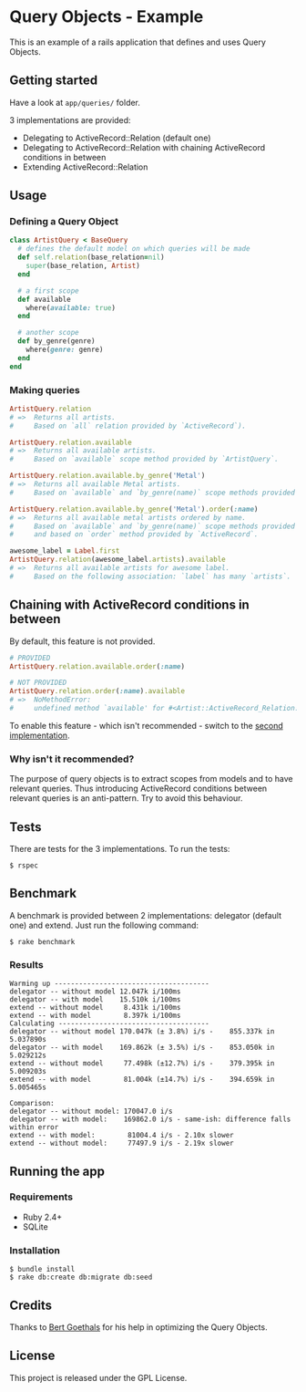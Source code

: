 # Query Objects - Example

This is an example of a rails application that defines and uses Query Objects.

## Getting started

Have a look at `app/queries/` folder.

3 implementations are provided:

* Delegating to ActiveRecord::Relation (default one)
* Delegating to ActiveRecord::Relation with chaining ActiveRecord conditions in between
* Extending ActiveRecord::Relation

## Usage

### Defining a Query Object

```ruby
class ArtistQuery < BaseQuery
  # defines the default model on which queries will be made
  def self.relation(base_relation=nil)
    super(base_relation, Artist)
  end

  # a first scope
  def available
    where(available: true)
  end

  # another scope
  def by_genre(genre)
    where(genre: genre)
  end
end
```

### Making queries

```ruby
ArtistQuery.relation
# =>  Returns all artists.
#     Based on `all` relation provided by `ActiveRecord`).

ArtistQuery.relation.available
# =>  Returns all available artists.
#     Based on `available` scope method provided by `ArtistQuery`.

ArtistQuery.relation.available.by_genre('Metal')
# =>  Returns all available Metal artists.
#     Based on `available` and `by_genre(name)` scope methods provided by `ArtistQuery`.

ArtistQuery.relation.available.by_genre('Metal').order(:name)
# =>  Returns all available metal artists ordered by name.
#     Based on `available` and `by_genre(name)` scope methods provided by `ArtistQuery`
#     and based on `order` method provided by `ActiveRecord`.

awesome_label = Label.first
ArtistQuery.relation(awesome_label.artists).available
# =>  Returns all available artists for awesome label.
#     Based on the following association: `label` has many `artists`.
```

## Chaining with ActiveRecord conditions in between

By default, this feature is not provided.

```ruby
# PROVIDED
ArtistQuery.relation.available.order(:name)

# NOT PROVIDED
ArtistQuery.relation.order(:name).available
# =>  NoMethodError:
#     undefined method `available' for #<Artist::ActiveRecord_Relation:0x000000033208b8>
```

To enable this feature - which isn't recommended - switch to the [second implementation](app/queries/chaining/base_query.rb).

### Why isn't it recommended?

The purpose of query objects is to extract scopes from models and to have relevant queries.
Thus introducing ActiveRecord conditions between relevant queries is an anti-pattern. Try to avoid this behaviour.

## Tests

There are tests for the 3 implementations. To run the tests:

```
$ rspec
```

## Benchmark

A benchmark is provided between 2 implementations: delegator (default one) and extend. Just run the following command:

```
$ rake benchmark
```

### Results

```
Warming up --------------------------------------
delegator -- without model 12.047k i/100ms
delegator -- with model    15.510k i/100ms
extend -- without model     8.431k i/100ms
extend -- with model        8.397k i/100ms
Calculating -------------------------------------
delegator -- without model 170.047k (± 3.8%) i/s -    855.337k in   5.037890s
delegator -- with model    169.862k (± 3.5%) i/s -    853.050k in   5.029212s
extend -- without model     77.498k (±12.7%) i/s -    379.395k in   5.009203s
extend -- with model        81.004k (±14.7%) i/s -    394.659k in   5.005465s

Comparison:
delegator -- without model: 170047.0 i/s
delegator -- with model:    169862.0 i/s - same-ish: difference falls within error
extend -- with model:        81004.4 i/s - 2.10x slower
extend -- without model:     77497.9 i/s - 2.19x slower
```

## Running the app

### Requirements

* Ruby 2.4+
* SQLite

### Installation

```
$ bundle install
$ rake db:create db:migrate db:seed
```

## Credits

Thanks to [Bert Goethals](http://bertg.be/) for his help in optimizing the Query Objects.

## License

This project is released under the GPL License.
